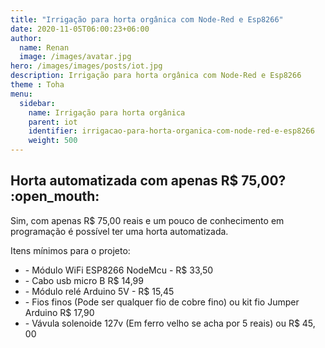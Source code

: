 ```yaml
---
title: "Irrigação para horta orgânica com Node-Red e Esp8266"
date: 2020-11-05T06:00:23+06:00
author:
  name: Renan
  image: /images/avatar.jpg
hero: /images/images/posts/iot.jpg
description: Irrigação para horta orgânica com Node-Red e Esp8266 
theme : Toha
menu:
  sidebar:
    name: Irrigação para horta orgânica
    parent: iot
    identifier: irrigacao-para-horta-organica-com-node-red-e-esp8266
    weight: 500
---
```


<h2>Horta automatizada com apenas R$ 75,00? :open_mouth:</h2>

<p>Sim, com apenas R$ 75,00 reais e um pouco de conhecimento em programação é possível ter uma horta automatizada.</p>

<p>Itens mínimos para o projeto:</p>
<ul>
<li>- Módulo WiFi ESP8266 NodeMcu - R$ 33,50</li>
<li>- Cabo usb micro B R$ 14,99</li>
<li>- Módulo relé Arduino 5V - R$ 15,45</li>
<li>- Fios finos (Pode ser qualquer fio de cobre fino) ou kit fio Jumper Arduino R$ 17,90</li>
<li>- Vávula solenoide 127v (Em ferro velho se acha por 5 reais) ou R$ 45, 00</li>
</ul>


